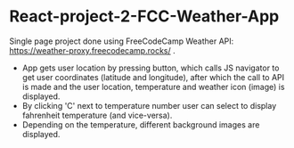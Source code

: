 # React-project-2-FCC-Weather-App

Single page project done using FreeCodeCamp Weather API: https://weather-proxy.freecodecamp.rocks/ .

- App gets user location by pressing button, which calls JS navigator to get user coordinates (latitude and longitude), after which the call to API is made and the user location, temperature and weather icon (image) is displayed.
- By clicking 'C' next to temperature number user can select to display fahrenheit temperature (and vice-versa).
- Depending on the temperature, different background images are displayed.

